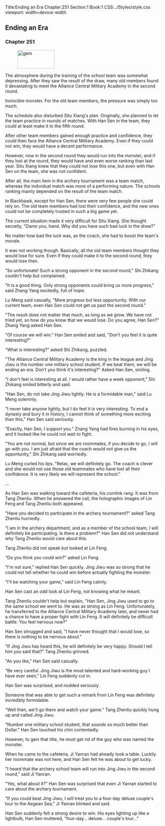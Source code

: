 Title:Ending an Era 
Chapter:251 
Section:1 
Book:1 
CSS:../Styles/style.css 
viewport: width=device-width
  
## Ending an Era
### Chapter 251
  
<figure>
	<img src="../Images/gem.gif" alt="gem" id="gem" width="120" height="60" />
</figure>
  

  
The atmosphere during the training of the school team was somewhat depressing. After they saw the result of the draw, many old members found it devastating to meet the Alliance Central Military Academy in the second round.

Invincible monster. For the old team members, the pressure was simply too much.

The schedule also disturbed Situ Xiang's plan. Originally, she planned to let the team practice in rounds of matches. With Han Sen in the team, they could at least make it to the fifth round.

After other team members gained enough practice and confidence, they could then face the Alliance Central Military Academy. Even if they could not win, they would have a decent performance.

However, now in the second round they would run into the monster, and if they lost at the round, they would have and even worse ranking than last year. Situ Xiang knew that they could not lose this one, but even with Han Sen on the team, she was not confident.

After all, the main item in the archery tournament was a team match, whereas the individual match was more of a performing nature. The schools ranking mainly depended on the result of the team match.

In Blackhawk, except for Han Sen, there were very few people she could rely on. The old team members had lost their confidence, and the new ones could not be completely trusted in such a big game yet.

The current situation made it very difficult for Situ Xiang. She thought secretly, "Damn you, hand. Why did you have such bad luck in the draw?"

No matter how bad the luck was, as the coach, she had to boost the team's morale.

It was not working though. Basically, all the old team members thought they would lose for sure. Even if they could make it to the second round, they would lose then.

"So unfortunate! Such a strong opponent in the second round," Shi Zhikang couldn't help but complained.

"It is a good thing. Only strong opponents could bring us more progress," said Zhang Yang excitedly, full of hope.

Lu Meng said casually, "More progress but less opportunity. With our current team, even Han Sen could not get us past the second round."

"The result does not matter that much, as long as we grow. We have not tried yet, so how do you know that we would lose. Do you agree, Han Sen?" Zhang Yang asked Han Sen.

"Of course we will win." Han Sen smiled and said, "Don't you feel it is quite interesting?"

"What is interesting?" asked Shi Zhikang, puzzled.

"The Alliance Central Military Academy is the king in the league and Jing Jiwu is the number one military school student. If we beat them, we will be ending an era. Don't you think it's interesting?" Asked Han Sen, smiling.

"I don't feel is interesting at all. I would rather have a week opponent," Shi Zhikang smiled bitterly and said.

"Han Sen, do not take Jing Jiwu lightly. He is a formidable man," said Lu Meng solemnly.

"I never take anyone lightly, but I do feel it is very interesting. To end a dynasty and bury it in history, I cannot think of something more exciting than this," Han Sen said seriously.

"Exactly, Han Sen, I support you." Zhang Yang had fires burning in his eyes, and it looked like he could not wait to fight.

"You are not normal, but since we are roommates, if you decide to go, I will go with you. I am just afraid that the coach would not give us the opportunity," Shi Zhikang said worriedly.

Lu Meng curled his lips. "Relax, we will definitely go. The coach is clever and she would not use those old teammates who have lost all their confidence. It is very likely we will represent the school."

…

As Han Sen was walking toward the cafeteria, his comlink rang. It was from Tang Zhenliu. When he answered the call, the holographic images of Lin Feng and Tang Zhenliu both appeared.

"Have you decided to participate in the archery tournament?" asked Tang Zhenliu hurriedly.

"I am in the archery department, and as a member of the school team, I will definitely be participating. Is there a problem?" Han Sen did not understand why Tang Zhenliu would care about this.

Tang Zhenliu did not speak but looked at Lin Feng.

"Do you think you could win?" asked Lin Feng.

"I'm not sure," replied Han Sen quickly. Jing Jiwu was so strong that he could not tell whether he could win before actually fighting the monster.

"I'll be watching your game," said Lin Feng calmly.

Han Sen cast an odd look at Lin Feng, not knowing what he meant.

Tang Zhenliu couldn't help but explain, "Han Sen, Jing Jiwu used to go to the same school we went to. He was as strong as Lin Feng. Unfortunately, he transferred to the Alliance Central Military Academy later, and never had a chance to have a proper fight with Lin Feng. It will definitely be difficult battle. You feel nervous now?"

Han Sen shrugged and said, "I have never thought that I would lose, so there is nothing to be nervous about."

"If Jing Jiwu has heard this, he will definitely be very happy. Should I tell him you said that?" Tang Zhenliu grinned.

"As you like," Han Sen said casually.

"Be very careful. Jing Jiwu is the most talented and hard-working guy I have ever seen," Lin Feng suddenly cut in.

Han Sen was surprised, and nodded seriously.

Someone that was able to get such a remark from Lin Feng was definitely incredibly formidable.

"Well then, we'll go there and watch your game." Tang Zhenliu quickly hung up and called Jing Jiwu.

"Number one military school student, that sounds so much better than Dollar." Han Sen touched his chin contentedly.

However, to gain that title, he must get rid of the guy who was named the monster.

When he came to the cafeteria, Ji Yanran had already took a table. Luckily her roommate was not here, and Han Sen felt he was about to get lucky.

"I heard that the archery school team will run into Jing Jiwu in the second round," said Ji Yanran.

"Yes, what about it?" Han Sen was surprised that even Ji Yanran started to care about the archery tournament.

"If you could beat Jing Jiwu, I will treat you to a four-day deluxe couple's tour to the Aegean Sea," Ji Yanran blinked and said.

Han Sen suddenly felt a strong desire to win. His eyes lighting up like a lightbulb, Han Sen muttered, "four-day… deluxe… couple's tour…"